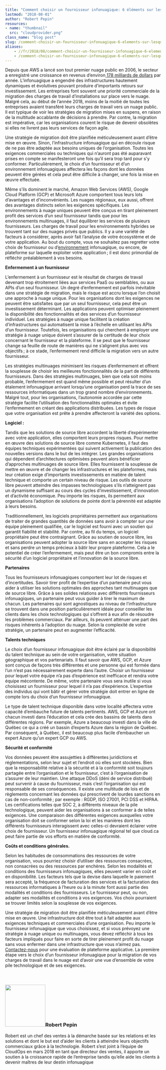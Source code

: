 ```yaml
---
title: "Comment choisir un fournisseur infonuagique: 6 éléments sur lesquels se concentrer lors de la migration vers un nuage"
lastmod: "2018-08-01"
author: "Robert Pepin"
resources:
- name: "thumbnail"
  src: "cloudprovider.png"
class_name: "blog post"
slug: /comment-choisir-un-fournisseur-infonuagique-6-elements-sur-lesquels-se-concentrer-lors-de-la-migration-vers-un-nuage
aliases:
    - //fr/2018/08/comment-choisir-un-fournisseur-infonuagique-6-elements-sur-lesquels-se-concentrer-lors-de-la-migration-vers-un-nuage/
    - /comment-choisir-un-fournisseur-infonuagique-6-elements-sur-lesquels-se-concentrer-lors-de-la-migration-vers-un-nuage
---
```


<p><span style="font-weight: 400;">Depuis que AWS a lancé son tout premier nuage public en 2006, le secteur a enregistré une croissance en revenus d’environ</span><a href="https://www.forrester.com/report/Predictions+2018+Cloud+Computing+Accelerates+Enterprise+Transformation+Everywhere/-/E-RES139611"> <span style="font-weight: 400;">178 milliards de dollars</span></a> <span style="font-weight: 400;">par année.</span><span style="font-weight: 400;"> L’infonuagique a engendré des infrastructures hautement dynamiques et évolutives pouvant produire d’importants retours sur investissement. Les entreprises font souvent une priorité commerciale de la migration des charges de travail d’installations sur place vers le nuage. Malgré cela, au début de l’année&nbsp;2018, moins de la moitié de toutes les entreprises avaient transféré leurs charges de travail vers un nuage public. Il est typique de voir les stratégies de migration mises en suspens, en raison de la multitude accablante de décisions à prendre. Par contre, la migration est impérative, car les organisations courent le risque de devenir obsolètes si elles ne livrent pas leurs services de façon agile. </span></p><p><span style="font-weight: 400;">Une stratégie de migration doit être planifiée méticuleusement avant d’être mise en œuvre. Sinon, l’infrastructure infonuagique qui en découle risque de ne pas être adaptée aux besoins uniques de l’organisation. Toutes les exigences commerciales ou techniques qui n’auront pas été auparavant prises en compte se manifesteront une fois qu’il sera trop tard pour s’y conformer. Particulièrement, le choix d’un fournisseur et d’un environnement infonuagiques affectera les façons dont les données peuvent être gérées et cela peut être difficile à changer, une fois la mise en œuvre effectuée.</span></p><p><span style="font-weight: 400;">Même s’ils dominent le marché, Amazon Web Services (AWS), Google Cloud Platform (GCP) et Microsoft Azure comportent tous leurs lots d’avantages et d’inconvénients. Les nuages régionaux, eux aussi, offrent des avantages distincts selon les exigences spécifiques. Les environnements à nuage uniques peuvent être conçus en tirant pleinement profit des services d’un seul fournisseur tandis que pour les environnements multinuages, il faut équilibrer les services de plusieurs fournisseurs. Les charges de travail pour les environnements hybrides se trouvent tant sur des nuages privés que publics. Il y a une variété de facteurs à considérer, après avoir fait l’analyse de votre écosystème et de votre application. Au bout du compte, vous ne souhaitez pas regretter votre choix de fournisseur ou d’</span><a href="https://www.stratoscale.com/blog/it-leadership/cloud-clouds-choose-single-multi-cloud-approach/"><span style="font-weight: 400;">environnement</span></a> <span style="font-weight: 400;">infonuagique, ou encore, de plateforme sur laquelle exploiter votre application ; il est donc primordial de réfléchir préalablement à vos besoins.</span></p><p><b>Enfermement à un fournisseur</b></p><p><span style="font-weight: 400;">L’enfermement à un fournisseur est le résultat de charges de travail devenant trop étroitement liées aux services PaaS ou semblables, ou aux APIs d’un seul fournisseur. Un degré d’enfermement est parfois inévitable dans une stratégie de migration, mais le risque est accru lorsque l’on choisit une approche à nuage unique. Pour les organisations dont les exigences ne peuvent être satisfaites que par un seul fournisseur, cela peut être un investissement déterminant. Les applications peuvent optimiser pleinement la disponibilité des fonctionnalités et des services d’un fournisseur individuel. Les stratégies à nuage unique facilitent la création d’infrastructures qui automatisent la mise à l’échelle en utilisant les APIs d’un fournisseur. Toutefois, les organisations qui cherchent à employer une stratégie à nuage unique doivent s’assurer de la certitude de leur choix concernant le fournisseur et la plateforme. Il se peut que le fournisseur change sa feuille de route de manières qui ne s’alignent plus avec vos objectifs ; à ce stade, l’enfermement rend difficile la migration vers un autre fournisseur. </span></p><p><span style="font-weight: 400;">Les stratégies multinuages minimisent les risques d’enfermement et offrent la souplesse de choisir les meilleures fonctionnalités de la part de différents fournisseurs. Dans des stratégies multinuages, bien que cela soit moins probable, l’enfermement est quand même possible et peut résulter d’un étalement infonuagique arrivant lorsqu’une organisation perd la trace de ses ressources informatiques dans un trop grand nombre d’environnements. Malgré tout, pour les organisations, l’autonomie accordée par cette stratégie facilite l’utilisation des fonctionnalités optimales et évite l’enfermement en créant des applications distribuées. Les types de risque que votre organisation est prête à prendre affecteront la variété des options.</span></p><p><b>Logiciel&nbsp;:</b></p><p><span style="font-weight: 400;">Tandis que les solutions de source libre accordent la liberté d’expérimenter avec votre application, elles comportent leurs propres risques. Pour mettre en œuvre des solutions de source libre comme Kubernetes, il faut des équipes techniques expérimentées qui suivent activement la publication des nouvelles versions dans le but de les intégrer. Les grandes organisations qui dépendent d’architectures optimisées peuvent alors bénéficier d’approches multinuages de source libre. Elles fournissent la souplesse de mettre en œuvre et de changer les infrastructures et les plateformes, mais leur création exige d’importants investissements en matière de talent technique et comporte un certain niveau de risque. Les outils de source libre peuvent atteindre des impasses technologiques s’ils n’atteignent pas un dynamisme suffisant au cours des cycles d’investissement, d’innovation et d’activité économique. Peu importe les risques, ils permettent aux organisations l’adoption de solutions de pointe dont la pérennité est adaptée à leurs besoins. </span></p><p>Traditionnellement, les logiciels propriétaires permettent aux organisations de traiter de grandes quantités de données sans avoir à compter sur une équipe pleinement qualifiée, car le logiciel est fourni avec un soutien qui garantit fiabilité et stabilité. Par contre, au fil du temps, un logiciel propriétaire peut être contraignant. Grâce au soutien de source libre, les organisations peuvent adopter la source libre sans en accepter les risques et sans perdre un temps précieux à bâtir leur propre plateforme. Cela a le potentiel de créer l’enfermement, mais peut être un bon compromis entre la sécurité d’un logiciel propriétaire et l’innovation de la source libre.</p><p><b>Partenaires</b></p><p><span style="font-weight: 400;">Tous les fournisseurs infonuagiques comportent leur lot de risques et d’incertitudes. Savoir tirer profit de l’expertise d’un partenaire peut vous aider à utiliser les solutions optimales des approches tant multinuages que de source libre. Grâce à ses solides relations avec différents fournisseurs infonuagiques, un partenaire peut vous guider à tirer le maximum de chacun. Les partenaires qui sont agnostiques au niveau de l’infrastructure se trouvent dans une position particulièrement idéale pour conseiller les clients dans les choix technologiques qui s’offrent à eux afin de résoudre les problèmes commerciaux. Par ailleurs, ils peuvent atténuer une part des risques inhérents à l’adoption du nuage. Selon la complexité de votre stratégie, un partenaire peut en augmenter l’efficacité.</span></p><p><b>Talents techniques</b></p><p><span style="font-weight: 400;">Le choix d’un fournisseur infonuagique doit être éclairé par la disponibilité du talent technique au sein de votre organisation, votre situation géographique et vos partenariats. Il faut savoir que AWS, GCP, et Azure sont conçus de façons très différentes et une personne qui est formée dans l’un n’est pas nécessairement experte dans l’autre. Choisir un fournisseur pour lequel votre équipe n’a pas d’expérience est inefficace et rendra votre équipe mécontente. De même, votre partenaire vous sera inutile si vous choisissez un fournisseur pour lequel il n’a pas d’expérience. L’expertise des individus qui vont bâtir et gérer votre stratégie doit entrer en ligne de compte lors du choix d’un fournisseur infonuagique. </span></p><p><span style="font-weight: 400;">Le type de talent technique disponible dans votre localité affectera votre capacité d’embauche future de talents pertinents. AWS, GCP et Azure ont chacun investi dans l’éducation et cela crée des bassins de talents dans différentes régions. Par exemple, Azure a beaucoup investi dans la ville de Québec ce qui a créé un bassin d’experts Azure dans la région de Québec. Par conséquent, à Québec, il est beaucoup plus facile d’embaucher un expert Azure qu’un expert GCP ou AWS. </span></p><p><b>Sécurité et conformité</b></p><p><span style="font-weight: 400;">Vos données peuvent être assujetties à différentes juridictions et réglementations, selon leur sujet et l’endroit où elles sont stockées. Bien que la responsabilité relative à la sécurité et à la conformité soit toujours partagée entre l’organisation et le fournisseur, c’est à l’organisation de s’assurer de leur maintien. Une attaque DDoS (déni de service distribué) peut survenir à cause du fournisseur, mais c’est l’organisation qui est responsable de ses conséquences. Il existe une multitude de lois et de règlements concernant les données qui prescrivent de lourdes sanctions en cas de non-conformité ; par exemple&nbsp;: RGDP, ISO&nbsp;27001, PCI DSS et HIPAA. Les certifications telles que SOC&nbsp;2, à différents niveaux de la pile technologique, peuvent aider les organisations à se conformer à de telles exigences. Une comparaison des différentes exigences auxquelles votre organisation doit se conformer selon la loi et les manières dont les différents fournisseurs interagissent avec celles-ci devraient éclairer votre choix de fournisseur. Un fournisseur infonuagique régional tel que cloud.ca peut faire partie de vos efforts en matière de conformité.</span></p><p><b>Coûts et conditions générales.</b></p><p><span style="font-weight: 400;">Selon les habitudes de consommations des ressources de votre organisation, vous pourriez choisir d’utiliser des ressources consacrées, non consacrées ou des ressources par enchères. Selon les modalités et conditions des fournisseurs infonuagiques, elles peuvent varier en coût et en disponibilité. Les facteurs tels que la devise dans laquelle le paiement sera accepté, la fréquence de facturation des services et la facturation des ressources informatiques à l’heure ou à la minute font aussi partie des modalités et conditions des fournisseurs. Le fournisseur peut, ou non, adapter ses modalités et conditions à vos exigences. Vos choix pourraient se trouver limités selon la souplesse de vos exigences.</span></p><p><span style="font-weight: 400;">Une stratégie de migration doit être planifiée méticuleusement avant d’être mise en œuvre. Une infrastructure doit être tout à fait adaptée aux exigences techniques et commerciales d’une organisation. Peu importe le fournisseur infonuagique que vous choisissez, et si vous prévoyez une stratégie à nuage unique ou multinuages, vous devez réfléchir à tous les facteurs impliqués pour faire en sorte de tirer pleinement profit du nuage sans vous enfermer dans une infrastructure que vous n’aimez pas. </span><a href="mailto:info@cloudops.com"><span style="font-weight: 400;">Contactez-nous</span></a><span style="font-weight: 400;"> pour une évaluation de plateforme applicative. La première étape vers le choix d’un fournisseur infonuagique pour la migration de vos charges de travail dans le nuage est d’avoir une vue d’ensemble de votre pile technologique et de ses exigences.</span></p><p>&nbsp;</p><h3><img class="size-full wp-image-749 alignleft" title="Robert Pepin" src="/images/blog/post/0-1.jpg" alt="" width="130" height="135">Robert Pepin</h3><p>Robert est un chef des ventes à la démarche basée sur les relations et les solutions et dont le but est d’aider les clients à atteindre leurs objectifs commerciaux grâce à la technologie. Robert s’est joint à l’équipe de CloudOps en mars 2018 en tant que directeur des ventes, il apporte un soutien à la croissance rapide de l’entreprise tandis qu’elle aide les clients à devenir maîtres de leur destin infonuagique</p>
